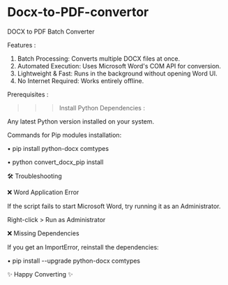 # Docx-to-PDF-convertor
DOCX to PDF Batch Converter


Features :
>>>
1. Batch Processing: Converts multiple DOCX files at once.
2. Automated Execution: Uses Microsoft Word's COM API for conversion.
3. Lightweight & Fast: Runs in the background without opening Word UI.
4. No Internet Required: Works entirely offline.


Prerequisites :
>>> Install Python Dependencies :

  Any latest Python version installed on your system.

 Commands for Pip modules installation:
>>> 
  • pip install python-docx comtypes
  
  • python convert_docx_pip install 
  
🛠 Troubleshooting

❌ Word Application Error

If the script fails to start Microsoft Word, try running it as an Administrator.

Right-click > Run as Administrator

❌ Missing Dependencies

If you get an ImportError, reinstall the dependencies:

• pip install --upgrade python-docx comtypes


✨ Happy Converting ✨



  
